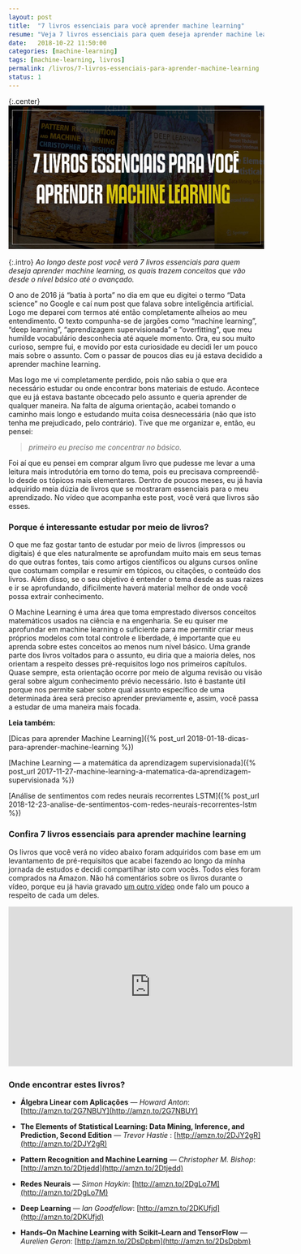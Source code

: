 ```yaml
---
layout: post
title:  "7 livros essenciais para você aprender machine learning"
resume: "Veja 7 livros essenciais para quem deseja aprender machine learning, os quais trazem conceitos que vão desde o nível básico até o avançado"
date:   2018-10-22 11:50:00
categories: [machine-learning]
tags: [machine-learning, livros]
permalink: /livros/7-livros-essenciais-para-aprender-machine-learning
status: 1
---
```


{:.center}
![](/assets/img/7-livros-essenciais-para-aprender-machine-learning.png)

{:.intro}
*Ao longo deste post você verá 7 livros essenciais para quem deseja aprender machine learning, os quais trazem conceitos que vão desde o nível básico até o avançado.*

O ano de 2016 já “batia à porta” no dia em que eu digitei o termo “Data science” no Google e caí num post que falava sobre inteligência artificial. Logo me deparei com termos até então completamente alheios ao meu entendimento. O texto compunha-se de jargões como “machine learning”, “deep learning”, “aprendizagem supervisionada” e “overfitting”, que meu humilde vocabulário desconhecia até aquele momento. Ora, eu sou muito curioso, sempre fui, e movido por esta curiosidade eu decidi ler um pouco mais sobre o assunto. Com o passar de poucos dias eu já estava decidido a aprender machine learning.

Mas logo me vi completamente perdido, pois não sabia o que era necessário estudar ou onde encontrar bons materiais de estudo. Acontece que eu já estava bastante obcecado pelo assunto e queria aprender de qualquer maneira. Na falta de alguma orientação, acabei tomando o caminho mais longo e estudando muita coisa desnecessária (não que isto tenha me prejudicado, pelo contrário). Tive que me organizar e, então, eu pensei:

> *primeiro eu preciso me concentrar no básico.*

Foi aí que eu pensei em comprar algum livro que pudesse me levar a uma leitura mais introdutória em torno do tema, pois eu precisava compreendê-lo desde os tópicos mais elementares. Dentro de poucos meses, eu já havia adquirido meia dúzia de livros que se mostraram essenciais para o meu aprendizado. No vídeo que acompanha este post, você verá que livros são esses.

### Porque é interessante estudar por meio de livros?

O que me faz gostar tanto de estudar por meio de livros (impressos ou digitais) é que eles naturalmente se aprofundam muito mais em seus temas do que outras fontes, tais como artigos científicos ou alguns cursos online que costumam compilar e resumir em tópicos, ou citações, o conteúdo dos livros. Além disso, se o seu objetivo é entender o tema desde as suas raizes e ir se aprofundando, dificilmente haverá material melhor de onde você possa extrair conhecimento.

O Machine Learning é uma área que toma emprestado diversos conceitos matemáticos usados na ciência e na engenharia. Se eu quiser me aprofundar em machine learning o suficiente para me permitir criar meus próprios modelos com total controle e liberdade, é importante que eu aprenda sobre estes conceitos ao menos num nível básico. Uma grande parte dos livros voltados para o assunto, eu diria que a maioria deles, nos orientam a respeito desses pré-requisitos logo nos primeiros capítulos. Quase sempre, esta orientação ocorre por meio de alguma revisão ou visão geral sobre algum conhecimento prévio necessário. Isto é bastante útil porque nos permite saber sobre qual assunto específico de uma determinada área será preciso aprender previamente e, assim, você passa a estudar de uma maneira mais focada.

**Leia também:**

[Dicas para aprender Machine Learning]({% post_url 2018-01-18-dicas-para-aprender-machine-learning %})

[Machine Learning — a matemática da aprendizagem supervisionada]({% post_url 2017-11-27-machine-learning-a-matematica-da-aprendizagem-supervisionada %})

[Análise de sentimentos com redes neurais recorrentes LSTM]({% post_url 2018-12-23-analise-de-sentimentos-com-redes-neurais-recorrentes-lstm %})

### Confira 7 livros essenciais para aprender machine learning

Os livros que você verá no vídeo abaixo foram adquiridos com base em um levantamento de pré-requisitos que acabei fazendo ao longo da minha jornada de estudos e decidi compartilhar isto com vocês. Todos eles foram comprados na Amazon. Não há comentários sobre os livros durante o vídeo, porque eu já havia gravado [um outro vídeo](https://youtu.be/9aCUXJXPHGw) onde falo um pouco a respeito de cada um deles.

<div class="video-container">
	<center><iframe width="560" height="315" src="https://www.youtube.com/embed/PdfRc1NYOTY" frameborder="0" allowfullscreen></iframe></center>
</div>

### Onde encontrar estes livros?

* **Álgebra Linear com Aplicações** — *Howard Anton*: [http://amzn.to/2G7NBUY](http://amzn.to/2G7NBUY)

* **The Elements of Statistical Learning: Data Mining, Inference, and Prediction, Second Edition** — *Trevor Hastie* : [http://amzn.to/2DJY2gR](http://amzn.to/2DJY2gR)

* **Pattern Recognition and Machine Learning** — *Christopher M. Bishop*: [http://amzn.to/2Dtjedd](http://amzn.to/2Dtjedd)

* **Redes Neurais** — *Simon Haykin*: [http://amzn.to/2DgLo7M](http://amzn.to/2DgLo7M)

* **Deep Learning** — *Ian Goodfellow*: [http://amzn.to/2DKUfjd](http://amzn.to/2DKUfjd)

* **Hands–On Machine Learning with Scikit–Learn and TensorFlow** *— Aurelien Geron*: [http://amzn.to/2DsDpbm](http://amzn.to/2DsDpbm)
